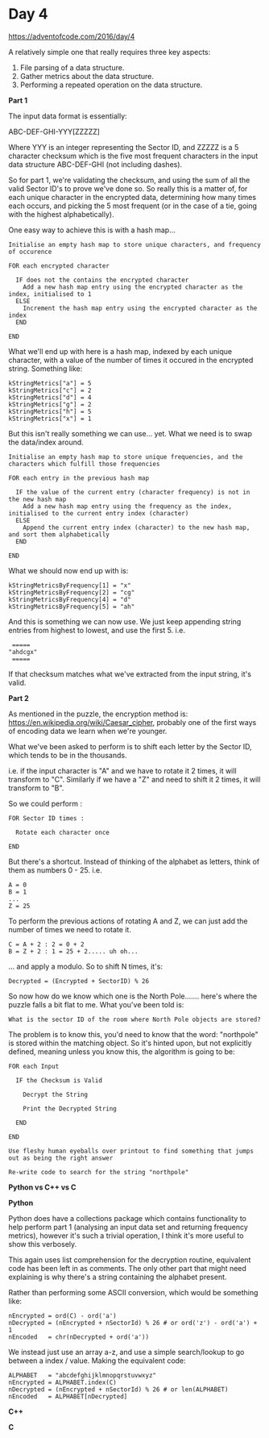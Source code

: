 # Day 4

https://adventofcode.com/2016/day/4

A relatively simple one that really requires three key aspects:

1. File parsing of a data structure.
2. Gather metrics about the data structure.
3. Performing a repeated operation on the data structure.

**Part 1**

The input data format is essentially:

ABC-DEF-GHI-YYY[ZZZZZ]

Where YYY is an integer representing the Sector ID, and ZZZZZ is a 5 character checksum which is the five most frequent characters in the input data structure ABC-DEF-GHI (not including dashes).

So for part 1, we're validating the checksum, and using the sum of all the valid Sector ID's to prove we've done so.  So really this is a matter of, for each unique character in the encrypted data, determining how many times each occurs, and picking the 5 most frequent (or in the case of a tie, going with the highest alphabetically).

One easy way to achieve this is with a hash map...

    Initialise an empty hash map to store unique characters, and frequency of occurence

    FOR each encrypted character
    
      IF does not the contains the encrypted character
        Add a new hash map entry using the encrypted character as the index, initialised to 1
      ELSE
        Increment the hash map entry using the encrypted character as the index
      END

    END

What we'll end up with here is a hash map, indexed by each unique character, with a value of the number of times it occured in the encrypted string.  Something like:

    kStringMetrics["a"] = 5
    kStringMetrics["c"] = 2
    kStringMetrics["d"] = 4
    kStringMetrics["g"] = 2
    kStringMetrics["h"] = 5
    kStringMetrics["x"] = 1

But this isn't really something we can use... yet.  What we need is to swap the data/index around.

    Initialise an empty hash map to store unique frequencies, and the characters which fulfill those frequencies
    
    FOR each entry in the previous hash map
    
      IF the value of the current entry (character frequency) is not in the new hash map
        Add a new hash map entry using the frequency as the index, initialised to the current entry index (character)
      ELSE
        Append the current entry index (character) to the new hash map, and sort them alphabetically
      END
      
    END

What we should now end up with is:

    kStringMetricsByFrequency[1] = "x"
    kStringMetricsByFrequency[2] = "cg"
    kStringMetricsByFrequency[4] = "d"
    kStringMetricsByFrequency[5] = "ah"

And this is something we can now use.  We just keep appending string entries from highest to lowest, and use the first 5.  i.e.

     =====
    "ahdcgx"
     =====

If that checksum matches what we've extracted from the input string, it's valid.

**Part 2**

As mentioned in the puzzle, the encryption method is: https://en.wikipedia.org/wiki/Caesar_cipher, probably one of the first ways of encoding data we learn when we're younger.

What we've been asked to perform is to shift each letter by the Sector ID, which tends to be in the thousands.

i.e. if the input character is "A" and we have to rotate it 2 times, it will transform to "C".  Similarly if we have a "Z" and need to shift it 2 times, it will transform to "B".

So we could perform :

    FOR Sector ID times :
    
      Rotate each character once
      
    END

But there's a shortcut.  Instead of thinking of the alphabet as letters, think of them as numbers 0 - 25.  i.e.

    A = 0
    B = 1
    ...
    Z = 25
    
To perform the previous actions of rotating A and Z, we can just add the number of times we need to rotate it.

    C = A + 2 : 2 = 0 + 2
    B = Z + 2 : 1 = 25 + 2..... uh oh...

... and apply a modulo.  So to shift N times, it's:

    Decrypted = (Encrypted + SectorID) % 26

So now how do we know which one is the North Pole....... here's where the puzzle falls a bit flat to me.  What you've been told is:

    What is the sector ID of the room where North Pole objects are stored?

The problem is to know this, you'd need to know that the word: "northpole" is stored within the matching object.  So it's hinted upon, but not explicitly defined, meaning unless you know this, the algorithm is going to be:

    FOR each Input
    
      IF the Checksum is Valid
      
        Decrypt the String
        
        Print the Decrypted String
        
      END
      
    END
    
    Use fleshy human eyeballs over printout to find something that jumps out as being the right answer
    
    Re-write code to search for the string "northpole"

**Python vs C++ vs C**

**Python**

Python does have a collections package which contains functionality to help perform part 1 (analysing an input data set and returning frequency metrics), however it's such a trivial operation, I think it's more useful to show this verbosely.

This again uses list comprehension for the decryption routine, equivalent code has been left in as comments.  The only other part that might need explaining is why there's a string containing the alphabet present.

Rather than performing some ASCII conversion, which would be something like:

    nEncrypted = ord(C) - ord('a')
    nDecrypted = (nEncrypted + nSectorId) % 26 # or ord('z') - ord('a') + 1
    nEncoded   = chr(nDecrypted + ord('a'))

We instead just use an array a-z, and use a simple search/lookup to go between a index / value.  Making the equivalent code:

    ALPHABET   = "abcdefghijklmnopqrstuvwxyz"
    nEncrypted = ALPHABET.index(C)
    nDecrypted = (nEncrypted + nSectorId) % 26 # or len(ALPHABET)
    nEncoded   = ALPHABET[nDecrypted]

**C++**

**C**
